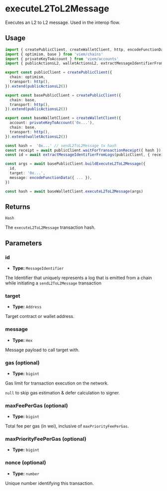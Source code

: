 # executeL2ToL2Message

Executes an L2 to L2 message. Used in the interop flow.

## Usage

```ts [example.ts]
import { createPublicClient, createWalletClient, http, encodeFunctionData } from 'viem'
import { optimism, base } from 'viem/chains'
import { privateKeyToAccount } from 'viem/accounts'
import { publicActionsL2, walletActionsL2, extractMessageIdentifierFromLogs } from '@eth-optimism/viem'

export const publicClient = createPublicClient({
  chain: optimism,
  transport: http(),
}).extend(publicActionsL2())

export const basePublicClient = createPublicClient({
  chain: base,
  transport: http(),
}).extend(publicActionsL2())

export const baseWalletClient = createWalletClient({
  account: privateKeyToAccount('0x...'),
  chain: base,
  transport: http(),
}).extend(walletActionsL2())

const hash =  '0x...' // sendL2ToL2Message tx hash
const receipt = await publicClient.waitForTransactionReceipt({ hash })
const id = await extractMessageIdentifierFromLogs(publicClient, { receipt })

const args = await basePublicClient.buildExecuteL2ToL2Message({
  id,
  target: '0x...',
  message: encodeFunctionData({ ... }),
})

const hash = await baseWalletClient.executeL2ToL2Message(args)
```

## Returns

`Hash`

The `executeL2ToL2Message` transaction hash.

## Parameters

### id

- **Type:** `MessageIdentifier`

The Identifier that uniquely represents a log that is emitted from a chain while initiating a `sendL2ToL2Message` transaction

### target

- **Type:** `Address`

Target contract or wallet address.

### message

- **Type:** `Hex`

Message payload to call target with.

### gas (optional)

- **Type:** `bigint`

Gas limit for transaction execution on the network. 

`null` to skip gas estimation & defer calculation to signer. 

### maxFeePerGas (optional)

- **Type:** `bigint`

Total fee per gas (in wei), inclusive of `maxPriorityFeePerGas`. 

### maxPriorityFeePerGas (optional)

- **Type:** `bigint`

### nonce (optional)

- **Type:** `number`

Unique number identifying this transaction.
